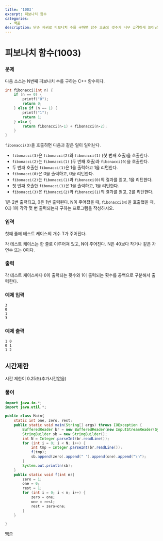 ```yaml
---
title: '1003'
excerpt: 피보나치 함수
categories:
  - 백준
description: 단순 재귀로 피보나치 수를 구하면 함수 호출의 갯수가 너무 급격하게 늘어남
---
```


# 피보나치 함수\(1003\)

### 문제

다음 소스는 N번째 피보나치 수를 구하는 C++ 함수이다.

```cpp
int fibonacci(int n) {
    if (n == 0) {
        printf("0");
        return 0;
    } else if (n == 1) {
        printf("1");
        return 1;
    } else {
        return fibonacci(n‐1) + fibonacci(n‐2);
    }
}
```

`fibonacci(3)`을 호출하면 다음과 같은 일이 일어난다.

* `fibonacci(3)`은 `fibonacci(2)`와 `fibonacci(1)` \(첫 번째 호출\)을 호출한다.
* `fibonacci(2)`는 `fibonacci(1)` \(두 번째 호출\)과 `fibonacci(0)`을 호출한다.
* 두 번째 호출한 `fibonacci(1)`은 1을 출력하고 1을 리턴한다.
* `fibonacci(0)`은 0을 출력하고, 0을 리턴한다.
* `fibonacci(2)`는 `fibonacci(1)`과 `fibonacci(0)`의 결과를 얻고, 1을 리턴한다.
* 첫 번째 호출한 `fibonacci(1)`은 1을 출력하고, 1을 리턴한다.
* `fibonacci(3)`은 `fibonacci(2)`와 `fibonacci(1)`의 결과를 얻고, 2를 리턴한다.

1은 2번 출력되고, 0은 1번 출력된다. N이 주어졌을 때, `fibonacci(N)`을 호출했을 때, 0과 1이 각각 몇 번 출력되는지 구하는 프로그램을 작성하시오.

### 입력

첫째 줄에 테스트 케이스의 개수 T가 주어진다.

각 테스트 케이스는 한 줄로 이루어져 있고, N이 주어진다. N은 40보다 작거나 같은 자연수 또는 0이다.

### 출력

각 테스트 케이스마다 0이 출력되는 횟수와 1이 출력되는 횟수를 공백으로 구분해서 출력한다.

### 예제 입력

```text
3
0
1
3
```

### 예제 출력

```text
1 0
0 1
1 2
```

## 시간제한

시간 제한이 0.25초\(추가시간없음\)

### 풀이

```java
import java.io.*;
import java.util.*;

public class Main{
    static int one, zero, rest;
    public static void main(String[] args) throws IOException {
        BufferedReader br = new BufferedReader(new InputStreamReader(System.in));
        StringBuilder sb = new StringBuilder();
        int N = Integer.parseInt(br.readLine());
        for (int i = 0; i < N; i++) {
            int tmp = Integer.parseInt(br.readLine());
            f(tmp);
            sb.append(zero).append(" ").append(one).append("\n");
        }
        System.out.println(sb);
    }
    public static void f(int n){
        zero = 1;
        one = 0;
        rest = 1;
        for (int i = 0; i < n; i++) {
            zero = one;
            one = rest;
            rest = zero+one;
        }
    }

}
```

[백준](https://www.acmicpc.net/problem/1003)

